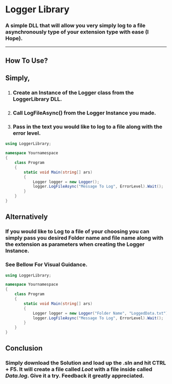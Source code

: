 # Logger Library

### A simple DLL that will allow you very simply log to a file asynchronously type of your extension type with ease (I Hope).

------

## How To Use?

## Simply,

1. ### Create an Instance of the Logger class from the LoggerLibrary DLL.

2. ### Call **LogFileAsync()** from the Logger Instance you made.

3. ### Pass in the text you would like to log to a file along with the error level.

```c#
using LoggerLibrary;

namespace Yournamespace
{
    class Program
    {
        static void Main(string[] ars)
        {
            Logger logger = new Logger();
            logger.LogFileAsync("Message To Log", ErrorLevel).Wait();
        }
    }
}
```

## Alternatively 

### If you would like to Log to a file of your choosing you can simply pass you desired Folder name and file name along with the extension as parameters when creating the Logger Instance.

### See Bellow For Visual Guidance.

```c#
using LoggerLibrary;

namespace Yournamespace
{
    class Program
    {
        static void Main(string[] ars)
        {
            Logger logger = new Logger("Folder Name", "LoggedData.txt");
            logger.LogFileAsync("Message To Log", ErrorLevel).Wait();
        }
    }
}
```



## Conclusion

### Simply download the Solution and load up the .sln and hit **CTRL + F5**. It will create a file called *Loot* with a file inside called *Data.log*. Give it a try. Feedback it greatly appreciated.
